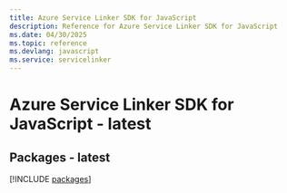 ```yaml
---
title: Azure Service Linker SDK for JavaScript
description: Reference for Azure Service Linker SDK for JavaScript
ms.date: 04/30/2025
ms.topic: reference
ms.devlang: javascript
ms.service: servicelinker
---
```

# Azure Service Linker SDK for JavaScript - latest
## Packages - latest
[!INCLUDE [packages](service-linker-index.md)]